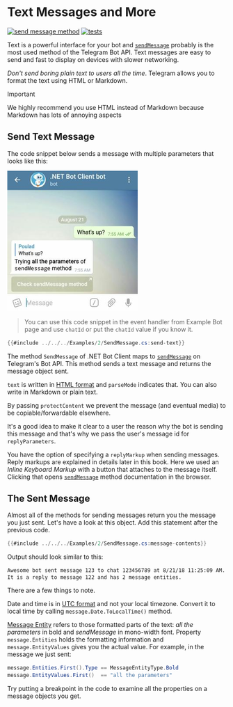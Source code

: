 # Text Messages and More

[![send message method](https://img.shields.io/badge/Bot_API_method-sendMessage-blue.svg?style=flat-square)](https://core.telegram.org/bots/api#sendmessage)
[![tests](https://img.shields.io/badge/Examples-Text_Messages-green.svg?style=flat-square)](https://github.com/TelegramBots/Telegram.Bot/blob/master/test/Telegram.Bot.Tests.Integ/Sending%20Messages/TextMessageTests.cs)

Text is a powerful interface for your bot and [`sendMessage`] probably is the most used method of the Telegram Bot API.
Text messages are easy to send and fast to display on devices with slower networking.

_Don't send boring plain text to users all the time_. Telegram allows you to format the text using HTML or Markdown.
> [!IMPORTANT]  
> We highly recommend you use HTML instead of Markdown because Markdown has lots of annoying aspects

## Send Text Message

The code snippet below sends a message with multiple parameters that looks like this:

![text message screenshot](../docs/shot-text_msg2.jpg)

> You can use this code snippet in the event handler from Example Bot page and use `chatId`
> or put the `chatId` value if you know it.

```c#
{{#include ../../../Examples/2/SendMessage.cs:send-text}}
```

The method `SendMessage` of .NET Bot Client maps to [`sendMessage`] on Telegram's Bot API. This method sends a
text message and returns the message object sent.

`text` is written in [HTML format] and `parseMode` indicates that. You can also write in Markdown or plain text.

By passing `protectContent` we prevent the message (and eventual media) to be copiable/forwardable elsewhere.

It's a good idea to make it clear to a user the reason why the bot is sending this message and that's why we pass the user's
message id for `replyParameters`.

You have the option of specifying a `replyMarkup` when sending messages.
Reply markups are explained in details later in this book.
Here we used an _Inline Keyboard Markup_ with a button that attaches to the message itself. Clicking that opens
[`sendMessage`] method documentation in the browser.

## The Sent Message

Almost all of the methods for sending messages return you the message you just sent. Let's have a look at this object. Add this statement after the previous code.

```c#
{{#include ../../../Examples/2/SendMessage.cs:message-contents}}
```

Output should look similar to this:

```text
Awesome bot sent message 123 to chat 123456789 at 8/21/18 11:25:09 AM. It is a reply to message 122 and has 2 message entities.
```

There are a few things to note.

Date and time is in [UTC format] and not your local timezone.
Convert it to local time by calling `message.Date.ToLocalTime()` method.

[Message Entity] refers to those formatted parts of the text: _all the parameters_ in bold and
_sendMessage_ in mono-width font.
Property `message.Entities` holds the formatting information and `message.EntityValues` gives you the actual value.
For example, in the message we just sent:

```c#
message.Entities.First().Type == MessageEntityType.Bold
message.EntityValues.First()  == "all the parameters"
```

Try putting a breakpoint in the code to examine all the properties on a message objects you get.

[`sendMessage`]: https://core.telegram.org/bots/api#sendmessage
[HTML format]: https://core.telegram.org/bots/api#html-style
[UTC format]: https://en.wikipedia.org/wiki/Coordinated_Universal_Time
[Message Entity]: https://core.telegram.org/bots/api#messageentity
